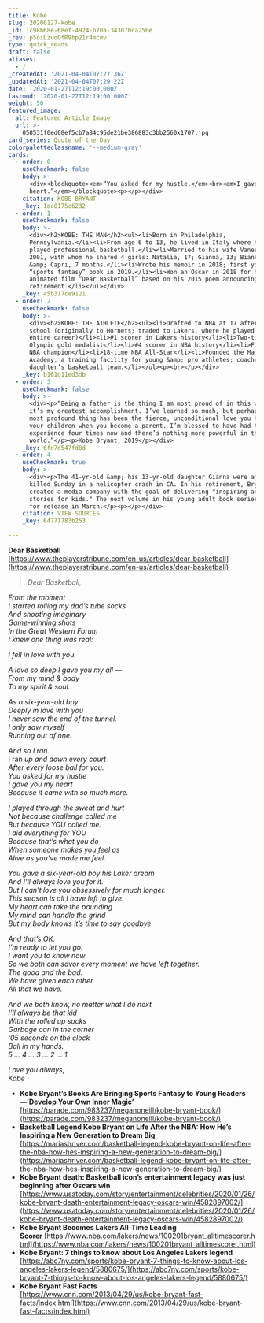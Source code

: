 ```yaml
---
title: Kobe
slug: 20200127-kobe
_id: 1c98b68e-68ef-4924-b70a-343070ca250e
_rev: p5oiLzuoOfR9bp21r4mcmv
type: quick_reads
draft: false
aliases:
  - /
_createdAt: '2021-04-04T07:27:36Z'
_updatedAt: '2021-04-04T07:29:22Z'
date: '2020-01-27T12:19:00.000Z'
lastmod: '2020-01-27T12:19:00.000Z'
weight: 50
featured_image:
  alt: Featured Article Image
  url: >-
    058531f0ed08ef5cb7a84c95de21be386883c3bb2560x1707.jpg
card_series: Quote of the Day
colorpaletteclassname: '--medium-gray'
cards:
  - order: 0
    useCheckmark: false
    body: >-
      <div><blockquote><em>“You asked for my hustle.</em><br><em>I gave you my
      heart.”</em></blockquote><p></p></div>
    citation: KOBE BRYANT
    _key: 1ac8175c6232
  - order: 1
    useCheckmark: false
    body: >-
      <div><h2>KOBE: THE MAN</h2><ul><li>Born in Philadelphia,
      Pennsylvania.</li><li>From age 6 to 13, he lived in Italy where his dad
      played professional basketball.</li><li>Married to his wife Vanessa since
      2001, with whom he shared 4 girls: Natalia, 17; Gianna, 13; Bianka, 3,
      &amp; Capri, 7 months.</li><li>Wrote his memoir in 2018; first young adult
      “sports fantasy” book in 2019.</li><li>Won an Oscar in 2018 for his
      animated film “Dear Basketball” based on his 2015 poem announcing his NBA
      retirement.</li></ul></div>
    _key: 45b317ce9121
  - order: 2
    useCheckmark: false
    body: >-
      <div><h2>KOBE: THE ATHLETE</h2><ul><li>Drafted to NBA at 17 after high
      school (originally to Hornets; traded to Lakers, where he played for his
      entire career)</li><li>#1 scorer in Lakers history</li><li>Two-time
      Olympic gold medalist</li><li>#4 scorer in NBA history</li><li>Five-time
      NBA champion</li><li>18-time NBA All-Star</li><li>Founded the Mamba Sports
      Academy, a training facility for young &amp; pro athletes; coached his
      daughter’s basketball team.</li></ul><p><br></p></div>
    _key: b161d11ed3db
  - order: 3
    useCheckmark: false
    body: >-
      <div><p>“Being a father is the thing I am most proud of in this world;
      it’s my greatest accomplishment. I’ve learned so much, but perhaps the
      most profound thing has been the fierce, unconditional love you have for
      your children when you become a parent. I’m blessed to have had that
      experience four times now and there’s nothing more powerful in this
      world.”</p><p>Kobe Bryant, 2019</p></div>
    _key: 6fd7d547fd8d
  - order: 4
    useCheckmark: true
    body: >-
      <div><p>The 41-yr-old &amp; his 13-yr-old daughter Gianna were among 9
      killed Sunday in a helicopter crash in CA. In his retirement, Bryant
      created a media company with the goal of delivering "inspiring and magical
      stories for kids." The next volume in his young adult book series is set
      for release in March.</p><p></p></div>
    citation: VIEW SOURCES
    _key: 64771783b253

---
```

**Dear Basketball**  
[https://www.theplayerstribune.com/en-us/articles/dear-basketball](https://www.theplayerstribune.com/en-us/articles/dear-basketball)

> _Dear Basketball,_  
  
  
  
_From the moment_  
_I started rolling my dad’s tube socks_  
_And shooting imaginary_  
_Game-winning shots_  
_In the Great Western Forum_  
_I knew one thing was real:_  
  
  
  
_I fell in love with you._  
  
  
  
_A love so deep I gave you my all —_  
_From my mind & body_  
_To my spirit & soul._  
  
  
  
_As a six-year-old boy_  
_Deeply in love with you_  
_I never saw the end of the tunnel._  
_I only saw myself_  
_Running out of one._  
  
  
  
_And so I ran._  
I ran _up and down every court_  
_After every loose ball for you._  
_You asked for my hustle_  
_I gave you my heart_  
_Because it came with so much more._  
  
  
  
_I played through the sweat and hurt_  
_Not because challenge called me_  
_But because YOU called me._  
_I did everything for YOU_  
_Because that’s what you do_  
_When someone makes you feel as_  
_Alive as you’ve made me feel._  
  
  
  
_You gave a six-year-old boy his Laker dream_  
_And I’ll always love you for it._  
_But I can’t love you obsessively for much longer._  
_This season is all I have left to give._  
_My heart can take the pounding_  
_My mind can handle the grind_  
_But my body knows it’s time to say goodbye._  
  
  
  
_And that’s OK._  
_I’m ready to let you go._  
_I want you to know now_  
_So we both can savor every moment we have left together._  
_The good and the bad._  
_We have given each other_  
_All that we have._  
  
  
  
_And we both know, no matter what I do next_  
_I’ll always be that kid_  
_With the rolled up socks_  
_Garbage can in the corner_  
_:05 seconds on the clock_  
_Ball in my hands._  
_5 … 4 … 3 … 2 … 1_  
  
  
  
_Love you always,_  
_Kobe_

* **Kobe Bryant’s Books Are Bringing Sports Fantasy to Young Readers—’Develop Your Own Inner Magic’**  
[https://parade.com/983237/meganoneill/kobe-bryant-book/](https://parade.com/983237/meganoneill/kobe-bryant-book/)
* **Basketball Legend Kobe Bryant on Life After the NBA: How He’s Inspiring a New Generation to Dream Big**  
[https://mariashriver.com/basketball-legend-kobe-bryant-on-life-after-the-nba-how-hes-inspiring-a-new-generation-to-dream-big/](https://mariashriver.com/basketball-legend-kobe-bryant-on-life-after-the-nba-how-hes-inspiring-a-new-generation-to-dream-big/)
* **Kobe Bryant death: Basketball icon’s entertainment legacy was just beginning after Oscars win**  
[https://www.usatoday.com/story/entertainment/celebrities/2020/01/26/kobe-bryant-death-entertainment-legacy-oscars-win/4582897002/](https://www.usatoday.com/story/entertainment/celebrities/2020/01/26/kobe-bryant-death-entertainment-legacy-oscars-win/4582897002/)
* **Kobe Bryant Becomes Lakers All-Time Leading Scorer** [https://www.nba.com/lakers/news/100201bryant_alltimescorer.html](https://www.nba.com/lakers/news/100201bryant_alltimescorer.html)
* **Kobe Bryant: 7 things to know about Los Angeles Lakers legend**  
[https://abc7ny.com/sports/kobe-bryant-7-things-to-know-about-los-angeles-lakers-legend/5880675/](https://abc7ny.com/sports/kobe-bryant-7-things-to-know-about-los-angeles-lakers-legend/5880675/)
* **Kobe Bryant Fast Facts**  
[https://www.cnn.com/2013/04/29/us/kobe-bryant-fast-facts/index.html](https://www.cnn.com/2013/04/29/us/kobe-bryant-fast-facts/index.html)